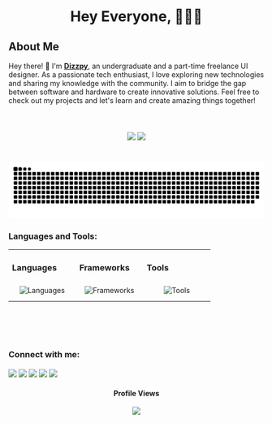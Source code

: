 
<h1 align="center">Hey Everyone, 🧑‍💻👋<br></h1>

###

<!--
<p align="center">
<img src="https://github.githubassets.com/assets/mona-loading-dark-7701a7b97370.gif" height="100" width="100">
</p>
-->

###

<h2>About Me</h2>

<p>Hey there! 👋 I'm <a href="https://www.dizzpy.dev/"><strong>Dizzpy</strong></a>, an undergraduate and a part-time freelance UI designer. As a passionate tech enthusiast, I love exploring new technologies and sharing my knowledge with the community. I aim to bridge the gap between software and hardware to create innovative solutions. Feel free to check out my projects and let's learn and create amazing things together!</p>
<br>

###

<div align="center">
<img width="400px" src="https://github-readme-stats.vercel.app/api?username=dizzpy&theme=gotham&show_icons=true&hide_border=true&count_private=true" />
<img width="400px" src="https://github-readme-streak-stats.herokuapp.com/?user=dizzpy&theme=gotham&hide_border=true" />
</div>
<br>

###

<p align="center">
<img src ="https://raw.githubusercontent.com/dizzpy/dizzpy/output/github-contribution-grid-snake-dark.svg">
</p>

###

<h3>Languages and Tools:</h3>

<!-- <p align="start">
  <a href="https://skillicons.dev">
    <img src="https://skillicons.dev/icons?i=c,cs,html,css,sass,js,react,dart,dotnet,java,mysql,swift,arduino,flutter,tailwind,firebase,materialui,vercel,vite,notion," />
  </a>
</p>
 -->
<table><tr><td valign="top" width="33%">

### Languages

<div align="center">  
<img style="margin: 10px" src="https://skillicons.dev/icons?i=html,css,sass,js,c,cs,java,mysql,dart,swift,arduino&perline=5" alt="Languages" />
</div>
</td><td valign="top" width="33%">

### Frameworks 

<div align="center">
<img style="margin: 10px" src="https://skillicons.dev/icons?i=bootstrap,tailwindcss,react,nextjs,flutter,materialui,dotnet&perline=5" alt="Frameworks" />
</div>
</td><td valign="top" width="33%">

### Tools  

<div align="center">  
<img style="margin: 10px" src="https://skillicons.dev/icons?i=vscode,androidstudio,firebase,git,postman,docker,vercel,notion,ai,ae,figma&perline=5" alt="Tools" />
</div>
</td></tr></table>  <br/> 












###
<br>
<h3 align="left">Connect with me:</h3>

<p align="start">
<a href="https://twitter.com/dizzzpy"><img align="center" src="https://skillicons.dev/icons?i=twitter"/></a>
<a href="https://www.linkedin.com/in/anuja-rathnayake-0305311ba/"><img align="center" src="https://skillicons.dev/icons?i=linkedin"/></a>
<a href="https://stackoverflow.com/users/21904910/dizzpy"><img align="center" src="https://skillicons.dev/icons?i=stackoverflow"/></a>
<a href="https://instagram.com/itzme_anuja" target="blank"><img align="center" src="https://skillicons.dev/icons?i=instagram"/></a>
<a href="https://discord.gg/yashohara#0220" target="blank"><img align="center" src="https://skillicons.dev/icons?i=discord"/></a>
</p>


###
<!--
<div align="center">
  <img src="https://raw.githubusercontent.com/platane/snk/output/github-contribution-grid-snake-dark.svg"  />
</div>
-->

###

<div align="center">
  <h4>Profile Views</h4>
  <img src="https://profile-counter.glitch.me/dizzpy/count.svg?"  />
</div>
